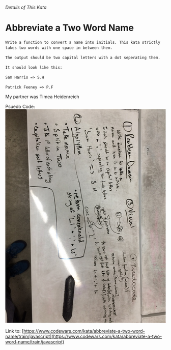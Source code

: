 *Details of This Kata*

# Abbreviate a Two Word Name

`Write a function to convert a name into initials. This kata strictly takes two words with one space in between them.`

`The output should be two capital letters with a dot seperating them.`

`It should look like this:`

`Sam Harris => S.H`

`Patrick Feeney => P.F`

My partner was Timea Heidenreich

Psuedo Code: 
![Our Psuedo Code diagram](psuedo-code.JPG "Our Psuedo Code diagram")

Link to: [https://www.codewars.com/kata/abbreviate-a-two-word-name/train/javascript](https://www.codewars.com/kata/abbreviate-a-two-word-name/train/javascript)